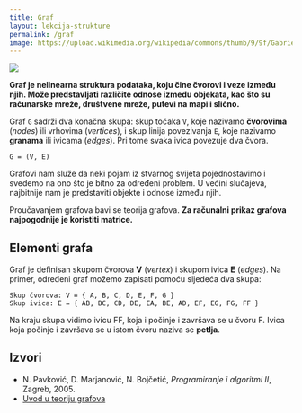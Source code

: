 ```yaml
---
title: Graf
layout: lekcija-strukture
permalink: /graf
image: https://upload.wikimedia.org/wikipedia/commons/thumb/9/9f/Gabriel_graph.svg/600px-Gabriel_graph.svg.png
---
```


![]({{page.image}})

**Graf je nelinearna struktura podataka, koju čine čvorovi i veze između njih. Može predstavljati različite odnose između objekata, kao što su računarske mreže, društvene mreže, putevi na mapi i slično.**

Graf `G` sadrži dva konačna skupa: skup točaka `V`, koje nazivamo **čvorovima** (*nodes*) ili vrhovima (*vertices*), i skup linija povezivanja `E`, koje nazivamo **granama** ili ivicama (*edges*). Pri tome svaka ivica povezuje dva čvora.

```
G = (V, E)
```

<!-- ![](/images/koncepti/podaci/graf.webp) -->

Grafovi nam služe da neki pojam iz stvarnog svijeta pojednostavimo i svedemo na ono što je bitno za određeni problem. U većini slučajeva, najbitnije nam je predstaviti objekte i odnose između njih.

Proučavanjem grafova bavi se teorija grafova. **Za računalni prikaz grafova najpogodnije je koristiti matrice.**

## Elementi grafa

Graf je definisan skupom čvorova **V** (*vertex*) i skupom ivica **E** (*edges*). Na primer, određeni graf možemo zapisati pomoću sljedeća dva skupa:

```
Skup čvorova: V = { A, B, C, D, E, F, G }
Skup ivica: E = { AB, BC, CD, DE, EA, BE, AD, EF, EG, FG, FF }
```

Na kraju skupa vidimo ivicu FF, koja i počinje i završava se u čvoru F. Ivica koja počinje i završava se u istom čvoru naziva se **petlja**.

## Izvori

- N. Pavković, D. Marjanović, N. Bojčetić, *Programiranje i algoritmi II*, Zagreb, 2005.
- [Uvod u teoriju grafova](http://boljiprogramer.com/napredno-programiranje/algoritmi-sa-grafovima/uvod-u-teoriju-grafova/)
